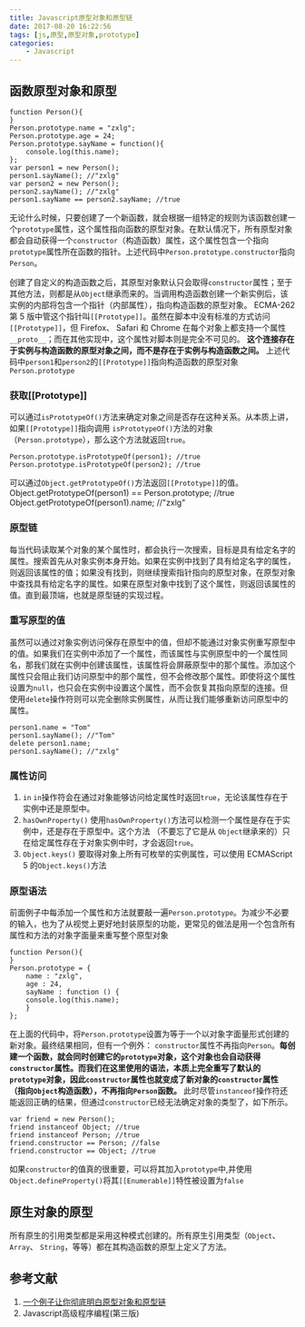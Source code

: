 ```yaml
---
title: Javascript原型对象和原型链
date: 2017-08-20 16:22:56
tags: [js,原型,原型对象,prototype]
categories: 
	- Javascript
---
```

## 函数原型对象和原型
```
function Person(){
}
Person.prototype.name = "zxlg";
Person.prototype.age = 24;
Person.prototype.sayName = function(){
	console.log(this.name);
};
var person1 = new Person();
person1.sayName(); //"zxlg"
var person2 = new Person();
person2.sayName(); //"zxlg"
person1.sayName == person2.sayName; //true
```

无论什么时候，只要创建了一个新函数，就会根据一组特定的规则为该函数创建一个`prototype`属性，这个属性指向函数的原型对象。在默认情况下，所有原型对象都会自动获得一个`constructor`（构造函数）属性，这个属性包含一个指向 `prototype`属性所在函数的指针。上述代码中`Person.prototype.constructor`指向`Person`。

创建了自定义的构造函数之后，其原型对象默认只会取得`constructor`属性；至于其他方法，则都是从`Object`继承而来的。当调用构造函数创建一个新实例后，该实例的内部将包含一个指针（内部属性），指向构造函数的原型对象。 ECMA-262 第 5 版中管这个指针叫`[[Prototype]]`。虽然在脚本中没有标准的方式访问`[[Prototype]]`，但 Firefox、 Safari 和 Chrome 在每个对象上都支持一个属性`__proto__`；而在其他实现中，这个属性对脚本则是完全不可见的。
**这个连接存在于实例与构造函数的原型对象之间，而不是存在于实例与构造函数之间。**
上述代码中`person1`和`person2`的`[[Prototype]]`指向构造函数的原型对象`Person.prototype`

### 获取[[Prototype]]
可以通过`isPrototypeOf()`方法来确定对象之间是否存在这种关系。从本质上讲，如果`[[Prototype]]`指向调用 `isPrototypeOf()`方法的对象（`Person.prototype`），那么这个方法就返回`true`。
```
Person.prototype.isPrototypeOf(person1); //true
Person.prototype.isPrototypeOf(person2); //true
```
可以通过`Object.getPrototypeOf()`方法返回`[[Prototype]]`的值。
Object.getPrototypeOf(person1) == Person.prototype; //true
Object.getPrototypeOf(person1).name; //"zxlg"

### 原型链
每当代码读取某个对象的某个属性时，都会执行一次搜索，目标是具有给定名字的属性。搜索首先从对象实例本身开始。如果在实例中找到了具有给定名字的属性，则返回该属性的值；如果没有找到，则继续搜索指针指向的原型对象，在原型对象中查找具有给定名字的属性。如果在原型对象中找到了这个属性，则返回该属性的值。直到最顶端，也就是原型链的实现过程。

### 重写原型的值
虽然可以通过对象实例访问保存在原型中的值，但却不能通过对象实例重写原型中的值。如果我们在实例中添加了一个属性，而该属性与实例原型中的一个属性同名，那我们就在实例中创建该属性，该属性将会屏蔽原型中的那个属性。添加这个属性只会阻止我们访问原型中的那个属性，但不会修改那个属性。即使将这个属性设置为`null`，也只会在实例中设置这个属性，而不会恢复其指向原型的连接。但使用`delete`操作符则可以完全删除实例属性，从而让我们能够重新访问原型中的属性。
```
person1.name = "Tom"
person1.sayName(); //"Tom"
delete person1.name;
person1.sayName(); //"zxlg"
```
### 属性访问
1. `in`
	`in`操作符会在通过对象能够访问给定属性时返回`true`，无论该属性存在于实例中还是原型中。
2. `hasOwnProperty()`
	使用`hasOwnProperty()`方法可以检测一个属性是存在于实例中，还是存在于原型中。这个方法 （不要忘了它是从 `Object`继承来的）只在给定属性存在于对象实例中时，才会返回`true`。
3. `Object.keys()`
	要取得对象上所有可枚举的实例属性，可以使用 ECMAScript 5 的`Object.keys()`方法

### 原型语法
前面例子中每添加一个属性和方法就要敲一遍`Person.prototype`。为减少不必要的输入，也为了从视觉上更好地封装原型的功能，更常见的做法是用一个包含所有属性和方法的对象字面量来重写整个原型对象
```
function Person(){
}
Person.prototype = {
	name : "zxlg",
	age : 24,
	sayName : function () {
	console.log(this.name);
	}
};
```
在上面的代码中，将`Person.prototype`设置为等于一个以对象字面量形式创建的新对象。最终结果相同，但有一个例外： `constructor`属性不再指向`Person`。**每创建一个函数，就会同时创建它的`prototype`对象，这个对象也会自动获得 `constructor`属性。而我们在这里使用的语法，本质上完全重写了默认的`prototype`对象，因此`constructor`属性也就变成了新对象的`constructor`属性 （指向`Object`构造函数），不再指向`Person`函数。**
此时尽管`instanceof`操作符还能返回正确的结果，但通过`constructor`已经无法确定对象的类型了，如下所示。
```
var friend = new Person();
friend instanceof Object; //true
friend instanceof Person; //true
friend.constructor == Person; //false
friend.constructor == Object; //true
```
如果`constructor`的值真的很重要，可以将其加入`prototype`中,并使用`Object.defineProperty()`将其`[[Enumerable]]`特性被设置为`false`

## 原生对象的原型
所有原生的引用类型都是采用这种模式创建的。所有原生引用类型（`Object`、` Array`、 `String`，等等）都在其构造函数的原型上定义了方法。

## 参考文献
1. [一个例子让你彻底明白原型对象和原型链](http://www.jianshu.com/p/aa1ebfdad661)
2. Javascript高级程序编程(第三版)